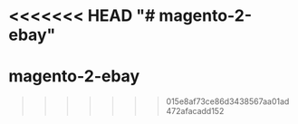 <<<<<<< HEAD
"# magento-2-ebay" 
=======
# magento-2-ebay
>>>>>>> 015e8af73ce86d3438567aa01ad472afacadd152
